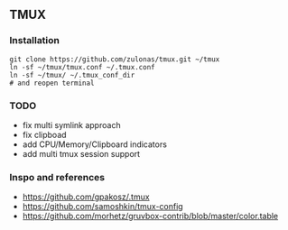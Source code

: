 ## TMUX

### Installation
```
git clone https://github.com/zulonas/tmux.git ~/tmux
ln -sf ~/tmux/tmux.conf ~/.tmux.conf
ln -sf ~/tmux/ ~/.tmux_conf_dir
# and reopen terminal
```

### TODO
- fix multi symlink approach
- fix clipboad
- add CPU/Memory/Clipboard indicators
- add multi tmux session support

### Inspo and references
- https://github.com/gpakosz/.tmux
- https://github.com/samoshkin/tmux-config
- https://github.com/morhetz/gruvbox-contrib/blob/master/color.table
